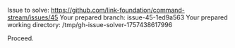 Issue to solve: https://github.com/link-foundation/command-stream/issues/45
Your prepared branch: issue-45-1ed9a563
Your prepared working directory: /tmp/gh-issue-solver-1757438617996

Proceed.